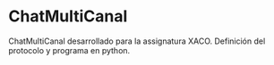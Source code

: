 # ChatMultiCanal
ChatMultiCanal desarrollado para la assignatura XACO. Definición del protocolo y programa en python.
